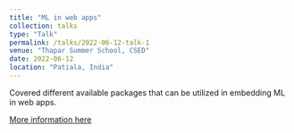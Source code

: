 ```yaml
---
title: "ML in web apps"
collection: talks
type: "Talk"
permalink: /talks/2022-06-12-talk-1
venue: "Thapar Summer School, CSED"
date: 2022-06-12
location: "Patiala, India"
---
```

Covered different available packages that can be utilized in embedding ML in web apps.

[More information here](https://www.linkedin.com/posts/basavrajchinagundi_machinelearning-deeplearning-summerschool-activity-6943637683642449920-Hvo_?utm_source=share&utm_medium=member_desktop)


